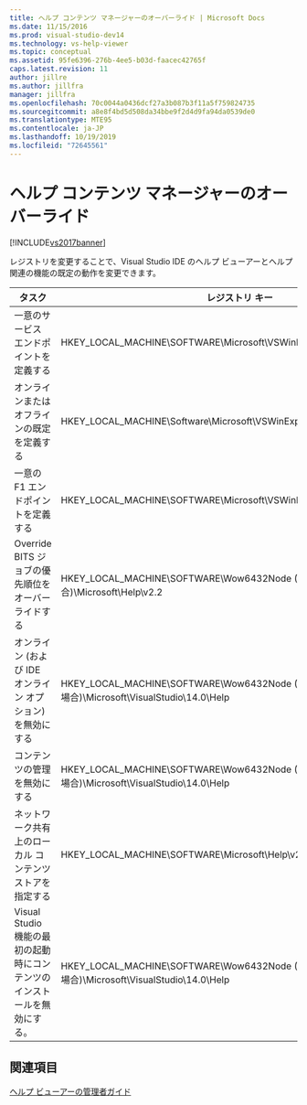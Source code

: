 ```yaml
---
title: ヘルプ コンテンツ マネージャーのオーバーライド | Microsoft Docs
ms.date: 11/15/2016
ms.prod: visual-studio-dev14
ms.technology: vs-help-viewer
ms.topic: conceptual
ms.assetid: 95fe6396-276b-4ee5-b03d-faacec42765f
caps.latest.revision: 11
author: jillre
ms.author: jillfra
manager: jillfra
ms.openlocfilehash: 70c0044a0436dcf27a3b087b3f11a5f759824735
ms.sourcegitcommit: a8e8f4bd5d508da34bbe9f2d4d9fa94da0539de0
ms.translationtype: MTE95
ms.contentlocale: ja-JP
ms.lasthandoff: 10/19/2019
ms.locfileid: "72645561"
---
```

# <a name="help-content-manager-overrides"></a>ヘルプ コンテンツ マネージャーのオーバーライド
[!INCLUDE[vs2017banner](../includes/vs2017banner.md)]

レジストリを変更することで、Visual Studio IDE のヘルプ ビューアーとヘルプ関連の機能の既定の動作を変更できます。

|タスク|レジストリ キー|値と定義|
|----------|------------------|--------------------------|
|一意のサービス エンドポイントを定義する|HKEY_LOCAL_MACHINE\SOFTWARE\Microsoft\VSWinExpress\14.0\Help|NewContentAndUpdateService: *HTTPValueForTheServiceEndpoint*。|
|オンラインまたはオフラインの既定を定義する|HKEY_LOCAL_MACHINE\Software\Microsoft\VSWinExpress\14.0\help|UseOnlineHelp: ローカル ヘルプを指定するには `0`、オンライン ヘルプを指定するには `1` を入力します。|
|一意の F1 エンドポイントを定義する|HKEY_LOCAL_MACHINE\SOFTWARE\Microsoft\VSWinExpress\14.0\Help|OnlineBaseUrl: *HTTPValueForTheServiceEndpoint*|
|Override BITS ジョブの優先順位をオーバーライドする|HKEY_LOCAL_MACHINE\SOFTWARE\Wow6432Node (64-bit コンピューターの場合)\Microsoft\Help\v2.2|BITSPriority: **foreground**、**high**、**normal**、**low** のいずれかの値を使います。|
|オンライン (および IDE オンライン オプション) を無効にする|HKEY_LOCAL_MACHINE\SOFTWARE\Wow6432Node (64 ビット コンピューターの場合)\Microsoft\VisualStudio\14.0\Help|OnlineHelpPreferenceDisabled: オンライン ヘルプ コンテンツへのアクセスを無効にするには 1 を設定します。|
|コンテンツの管理を無効にする|HKEY_LOCAL_MACHINE\SOFTWARE\Wow6432Node (64 ビット コンピューターの場合)\Microsoft\VisualStudio\14.0\Help|ContentManagementDisabled: ヘルプ ビューアーの **[コンテンツの管理]** タブを無効にするには 1 を設定します。|
|ネットワーク共有上のローカル コンテンツ ストアを指定する|HKEY_LOCAL_MACHINE\SOFTWARE\Microsoft\Help\v2.2\Catalogs\VisualStudio11|LocationPath="*ContentStoreNetworkShare*"|
|Visual Studio 機能の最初の起動時にコンテンツのインストールを無効にする。|HKEY_LOCAL_MACHINE\SOFTWARE\Wow6432Node (64 ビット コンピューターの場合)\Microsoft\VisualStudio\14.0\Help|DisableFirstRunHelpSelection: Visual Studio の最初の開始時に構成されるヘルプ機能を無効にするには 1 を設定します。|

## <a name="see-also"></a>関連項目
 [ヘルプ ビューアーの管理者ガイド](../ide/help-viewer-administrator-guide.md)
